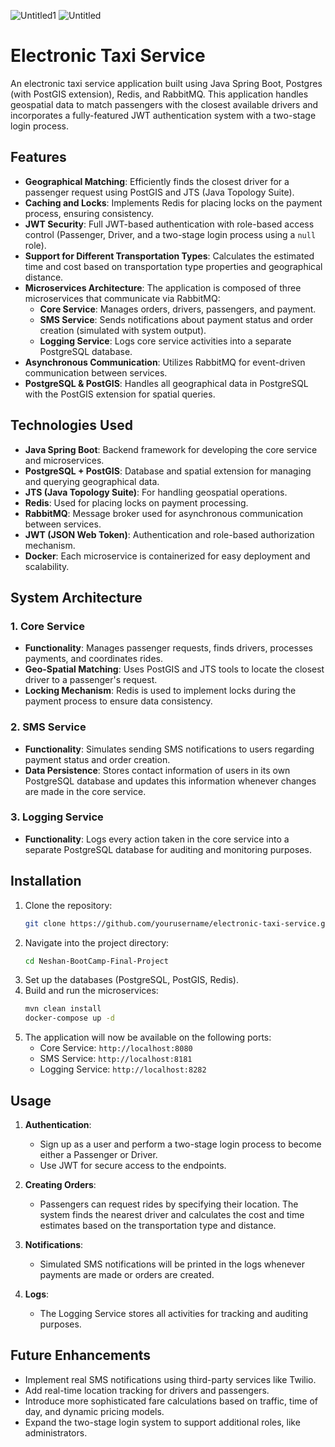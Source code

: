 ![Untitled1](https://github.com/user-attachments/assets/13d5366f-2f51-4697-8c7b-69851a6978ac)
![Untitled](https://github.com/user-attachments/assets/6e13679b-f894-41df-bb13-571ca1ca8a98)

# Electronic Taxi Service

An electronic taxi service application built using Java Spring Boot, Postgres (with PostGIS extension), Redis, and RabbitMQ. This application handles geospatial data to match passengers with the closest available drivers and incorporates a fully-featured JWT authentication system with a two-stage login process.

## Features

- **Geographical Matching**: Efficiently finds the closest driver for a passenger request using PostGIS and JTS (Java Topology Suite).
- **Caching and Locks**: Implements Redis for placing locks on the payment process, ensuring consistency.
- **JWT Security**: Full JWT-based authentication with role-based access control (Passenger, Driver, and a two-stage login process using a `null` role).
- **Support for Different Transportation Types**: Calculates the estimated time and cost based on transportation type properties and geographical distance.
- **Microservices Architecture**: The application is composed of three microservices that communicate via RabbitMQ:
  - **Core Service**: Manages orders, drivers, passengers, and payment.
  - **SMS Service**: Sends notifications about payment status and order creation (simulated with system output).
  - **Logging Service**: Logs core service activities into a separate PostgreSQL database.
- **Asynchronous Communication**: Utilizes RabbitMQ for event-driven communication between services.
- **PostgreSQL & PostGIS**: Handles all geographical data in PostgreSQL with the PostGIS extension for spatial queries.

## Technologies Used

- **Java Spring Boot**: Backend framework for developing the core service and microservices.
- **PostgreSQL + PostGIS**: Database and spatial extension for managing and querying geographical data.
- **JTS (Java Topology Suite)**: For handling geospatial operations.
- **Redis**: Used for placing locks on payment processing.
- **RabbitMQ**: Message broker used for asynchronous communication between services.
- **JWT (JSON Web Token)**: Authentication and role-based authorization mechanism.
- **Docker**: Each microservice is containerized for easy deployment and scalability.

## System Architecture

### 1. **Core Service** 
   - **Functionality**: Manages passenger requests, finds drivers, processes payments, and coordinates rides.
   - **Geo-Spatial Matching**: Uses PostGIS and JTS tools to locate the closest driver to a passenger's request.
   - **Locking Mechanism**: Redis is used to implement locks during the payment process to ensure data consistency.

### 2. **SMS Service**
   - **Functionality**: Simulates sending SMS notifications to users regarding payment status and order creation.
   - **Data Persistence**: Stores contact information of users in its own PostgreSQL database and updates this information whenever changes are made in the core service.

### 3. **Logging Service**
   - **Functionality**: Logs every action taken in the core service into a separate PostgreSQL database for auditing and monitoring purposes.

## Installation

1. Clone the repository:
   ```bash
   git clone https://github.com/yourusername/electronic-taxi-service.git
   ```
2. Navigate into the project directory:
   ```bash
   cd Neshan-BootCamp-Final-Project
   ```
3. Set up the databases (PostgreSQL, PostGIS, Redis).
4. Build and run the microservices:
   ```bash
   mvn clean install
   docker-compose up -d
   ```
5. The application will now be available on the following ports:
   - Core Service: `http://localhost:8080`
   - SMS Service: `http://localhost:8181`
   - Logging Service: `http://localhost:8282`

## Usage

1. **Authentication**: 
   - Sign up as a user and perform a two-stage login process to become either a Passenger or Driver.
   - Use JWT for secure access to the endpoints.

2. **Creating Orders**: 
   - Passengers can request rides by specifying their location. The system finds the nearest driver and calculates the cost and time estimates based on the transportation type and distance.

3. **Notifications**: 
   - Simulated SMS notifications will be printed in the logs whenever payments are made or orders are created.

4. **Logs**: 
   - The Logging Service stores all activities for tracking and auditing purposes.

## Future Enhancements

- Implement real SMS notifications using third-party services like Twilio.
- Add real-time location tracking for drivers and passengers.
- Introduce more sophisticated fare calculations based on traffic, time of day, and dynamic pricing models.
- Expand the two-stage login system to support additional roles, like administrators.
